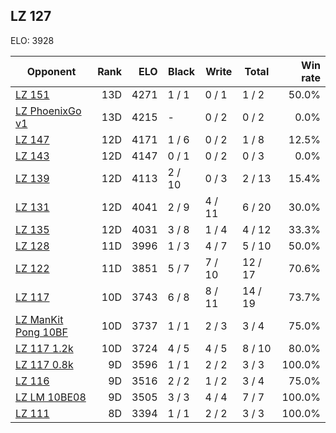 ## LZ 127 ##

ELO: 3928

Opponent | Rank | ELO | Black | Write | Total | Win rate
---------|-----:|----:|-------|-------|-------|-------:
[LZ 151](LZ%20151.md) | 13D | 4271 | 1 / 1 | 0 / 1 | 1 / 2 | 50.0%
[LZ PhoenixGo v1](LZ%20PhoenixGo%20v1.md) | 13D | 4215 | - | 0 / 2 | 0 / 2 | 0.0%
[LZ 147](LZ%20147.md) | 12D | 4171 | 1 / 6 | 0 / 2 | 1 / 8 | 12.5%
[LZ 143](LZ%20143.md) | 12D | 4147 | 0 / 1 | 0 / 2 | 0 / 3 | 0.0%
[LZ 139](LZ%20139.md) | 12D | 4113 | 2 / 10 | 0 / 3 | 2 / 13 | 15.4%
[LZ 131](LZ%20131.md) | 12D | 4041 | 2 / 9 | 4 / 11 | 6 / 20 | 30.0%
[LZ 135](LZ%20135.md) | 12D | 4031 | 3 / 8 | 1 / 4 | 4 / 12 | 33.3%
[LZ 128](LZ%20128.md) | 11D | 3996 | 1 / 3 | 4 / 7 | 5 / 10 | 50.0%
[LZ 122](LZ%20122.md) | 11D | 3851 | 5 / 7 | 7 / 10 | 12 / 17 | 70.6%
[LZ 117](LZ%20117.md) | 10D | 3743 | 6 / 8 | 8 / 11 | 14 / 19 | 73.7%
[LZ ManKit Pong 10BF](LZ%20ManKit%20Pong%2010BF.md) | 10D | 3737 | 1 / 1 | 2 / 3 | 3 / 4 | 75.0%
[LZ 117 1.2k](LZ%20117%201.2k.md) | 10D | 3724 | 4 / 5 | 4 / 5 | 8 / 10 | 80.0%
[LZ 117 0.8k](LZ%20117%200.8k.md) | 9D | 3596 | 1 / 1 | 2 / 2 | 3 / 3 | 100.0%
[LZ 116](LZ%20116.md) | 9D | 3516 | 2 / 2 | 1 / 2 | 3 / 4 | 75.0%
[LZ LM 10BE08](LZ%20LM%2010BE08.md) | 9D | 3505 | 3 / 3 | 4 / 4 | 7 / 7 | 100.0%
[LZ 111](LZ%20111.md) | 8D | 3394 | 1 / 1 | 2 / 2 | 3 / 3 | 100.0%
